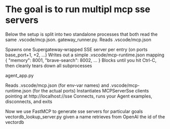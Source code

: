 # The goal is to run multipl mcp sse servers

Below the setup is split into two standalone processes that both read the same .vscode/mcp.json.
gateway_runner.py. Reads .vscode/mcp.json

Spawns one Supergateway‐wrapped SSE server per entry (on ports base_port+1, +2, …)
Writes out a simple .vscode/mcp-runtime.json mapping { "memory": 8001, "brave-search": 8002, … }
Blocks until you hit Ctrl-C, then cleanly tears down all subprocesses

agent_app.py

Reads .vscode/mcp.json (for env-var names) and .vscode/mcp-runtime.json (for the actual ports)
Instantiates MCPServerSse clients pointing at http://localhost:<port>/<name>/sse
Connects, runs your Agent examples, disconnects, and exits

Now we use FastMCP to generate sse servers for particular goals
vectordb_lookup_server.py given a name retrieves from OpenAI the id of the vectordb
